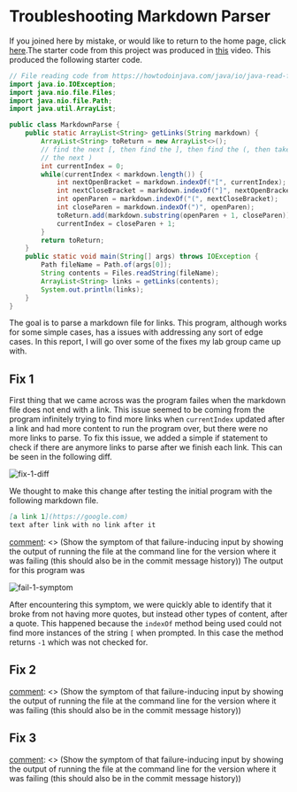 # Troubleshooting Markdown Parser
If you joined here by mistake, or would like to return to the home page, click [here](index.html).The starter code from this project was produced in [this](https://www.youtube.com/watch?v=_y9hkrN9k3w) video. This produced the following starter code.

```java
// File reading code from https://howtodoinjava.com/java/io/java-read-file-to-string-examples/
import java.io.IOException;
import java.nio.file.Files;
import java.nio.file.Path;
import java.util.ArrayList;

public class MarkdownParse {
    public static ArrayList<String> getLinks(String markdown) {
        ArrayList<String> toReturn = new ArrayList<>();
        // find the next [, then find the ], then find the (, then take up to
        // the next )
        int currentIndex = 0;
        while(currentIndex < markdown.length()) {
            int nextOpenBracket = markdown.indexOf("[", currentIndex);
            int nextCloseBracket = markdown.indexOf("]", nextOpenBracket);
            int openParen = markdown.indexOf("(", nextCloseBracket);
            int closeParen = markdown.indexOf(")", openParen);
            toReturn.add(markdown.substring(openParen + 1, closeParen));
            currentIndex = closeParen + 1;
        }
        return toReturn;
    }
    public static void main(String[] args) throws IOException {
		Path fileName = Path.of(args[0]);
	    String contents = Files.readString(fileName);
        ArrayList<String> links = getLinks(contents);
        System.out.println(links);
    }
}
```

The goal is to parse a markdown file for links. This program, although works for some simple cases, has a issues with addressing any sort of edge cases. In this report, I will go over some of the fixes my lab group came up with.

## Fix 1
[comment]: <> (Show a screenshot of the code change diff from Github)
First thing that we came across was the program failes when the markdown file does not end with a link. This issue seemed to be coming from the program infinitely trying to find more links when `currentIndex` updated after a link and had more content to run the program over, but there were no more links to parse. To fix this issue, we added a simple if statement to check if there are anymore links to parse after we finish each link. This can be seen in the following diff.

![fix-1-diff](fix-1-diff.png)

[comment]: <> (Link to the test file for a failure-inducing input that prompted you to make that change)
We thought to make this change after testing the initial program with the following markdown file.

```markdown
[a link 1](https://google.com)
text after link with no link after it
```

[comment]: <> (Show the symptom of that failure-inducing input by showing the output of running the file at the command line for the version where it was failing (this should also be in the commit message history))
The output for this program was 

![fail-1-symptom](fail-1-symptom.png)

[comment]: <> (Write 2-3 sentences describing the relationship between the bug, the symptom, and the failure-inducing input.)
After encountering this symptom, we were quickly able to identify that it broke from not having more quotes, but instead other types of content, after a quote. This happened because the `indexOf` method being used could not find more instances of the string `[` when prompted. In this case the method returns `-1` which was not checked for.

## Fix 2
[comment]: <> (Show a screenshot of the code change diff from Github)

[comment]: <> (Link to the test file for a failure-inducing input that prompted you to make that change)

[comment]: <> (Show the symptom of that failure-inducing input by showing the output of running the file at the command line for the version where it was failing (this should also be in the commit message history))

[comment]: <> (Write 2-3 sentences describing the relationship between the bug, the symptom, and the failure-inducing input.)

## Fix 3
[comment]: <> (Show a screenshot of the code change diff from Github)

[comment]: <> (Link to the test file for a failure-inducing input that prompted you to make that change)

[comment]: <> (Show the symptom of that failure-inducing input by showing the output of running the file at the command line for the version where it was failing (this should also be in the commit message history))

[comment]: <> (Write 2-3 sentences describing the relationship between the bug, the symptom, and the failure-inducing input.)
